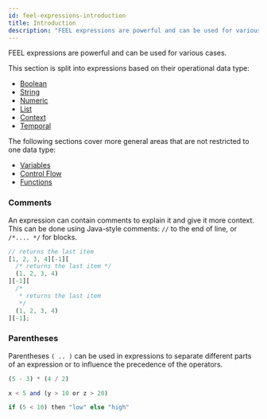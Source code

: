 ```yaml
---
id: feel-expressions-introduction
title: Introduction
description: "FEEL expressions are powerful and can be used for various cases."
---
```


FEEL expressions are powerful and can be used for various cases.

This section is split into expressions based on their operational data type:

- [Boolean](./feel-boolean-expressions.md)
- [String](./feel-string-expressions.md)
- [Numeric](./feel-numeric-expressions.md)
- [List](./feel-list-expressions.md)
- [Context](./feel-context-expressions.md)
- [Temporal](./feel-temporal-expressions.md)

The following sections cover more general areas that are not restricted to one data type:

- [Variables](./feel-variables.md)
- [Control Flow](./feel-control-flow.md)
- [Functions](./feel-functions.md)

### Comments

An expression can contain comments to explain it and give it more context. This can be done using
Java-style comments: `//` to the end of line, or `/*.... */` for blocks.

```js
// returns the last item
[1, 2, 3, 4][-1][
  /* returns the last item */
  (1, 2, 3, 4)
][-1][
  /*
   * returns the last item
   */
  (1, 2, 3, 4)
][-1];
```

### Parentheses

Parentheses `( .. )` can be used in expressions to separate different parts of an
expression or to influence the precedence of the operators.

```js
(5 - 3) * (4 / 2)

x < 5 and (y > 10 or z > 20)

if (5 < 10) then "low" else "high"
```
